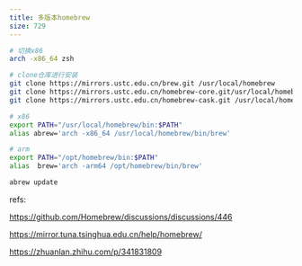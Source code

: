 ```yaml
---
title: 多版本homebrew
size: 729
---
```

```sh
# 切换x86
arch -x86_64 zsh

# clone仓库进行安装
git clone https://mirrors.ustc.edu.cn/brew.git /usr/local/homebrew
git clone https://mirrors.ustc.edu.cn/homebrew-core.git/usr/local/homebrew/Library/Taps/homebrew/homebrew-core
git clone https://mirrors.ustc.edu.cn/homebrew-cask.git /usr/local/homebrew/Library/Taps/homebrew/homebrew-cask

# x86
export PATH="/usr/local/homebrew/bin:$PATH"
alias abrew='arch -x86_64 /usr/local/homebrew/bin/brew'

# arm
export PATH="/opt/homebrew/bin:$PATH"
alias  brew='arch -arm64 /opt/homebrew/bin/brew'

abrew update
```



refs:

https://github.com/Homebrew/discussions/discussions/446

https://mirror.tuna.tsinghua.edu.cn/help/homebrew/

https://zhuanlan.zhihu.com/p/341831809
